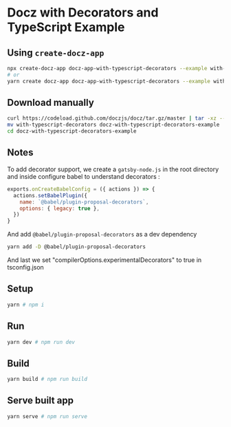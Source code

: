 # Docz with Decorators and TypeScript Example

## Using `create-docz-app`

```sh
npx create-docz-app docz-app-with-typescript-decorators --example with-typescript-decorators
# or
yarn create docz-app docz-app-with-typescript-decorators --example with-typescript-decorators
```

## Download manually

```sh
curl https://codeload.github.com/doczjs/docz/tar.gz/master | tar -xz --strip=2 docz-master/examples/with-typescript-decorators
mv with-typescript-decorators docz-with-typescript-decorators-example
cd docz-with-typescript-decorators-example
```

## Notes

To add decorator support, we create a `gatsby-node.js` in the root directory and inside configure babel to understand decorators :

```js
exports.onCreateBabelConfig = ({ actions }) => {
  actions.setBabelPlugin({
    name: `@babel/plugin-proposal-decorators`,
    options: { legacy: true },
  })
}
```

And add `@babel/plugin-proposal-decorators` as a dev dependency

```sh
yarn add -D @babel/plugin-proposal-decorators
```

And last we set "compilerOptions.experimentalDecorators" to true in tsconfig.json

## Setup

```sh
yarn # npm i
```

## Run

```sh
yarn dev # npm run dev
```

## Build

```sh
yarn build # npm run build
```

## Serve built app

```sh
yarn serve # npm run serve
```

